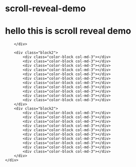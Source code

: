# scroll-reveal-demo


<div class="col-md-12 col-xs-12">
		<div class=" block ">
			<h1 class="jumbotron">hello this is scroll reveal demo</h1>
			<div class="color-block col-md-3"></div>
			<div class="color-block col-md-3"></div>
			<div class="color-block col-md-3"></div>
			<div class="color-block col-md-3"></div>
			<div class="color-block col-md-3"></div>
			<div class="color-block col-md-3"></div>	
			<div class="color-block col-md-3"></div>
			<div class="color-block col-md-3"></div>

		</div>

		<div class="block2">
			<div class="color-block col-md-3"></div>
			<div class="color-block col-md-3"></div>
			<div class="color-block col-md-3"></div>
			<div class="color-block col-md-3"></div>
			<div class="color-block col-md-3"></div>
			<div class="color-block col-md-3"></div>
			<div class="color-block col-md-3"></div>
			<div class="color-block col-md-3"></div>
			<div class="color-block col-md-3"></div>
			<div class="color-block col-md-3"></div>
			<div class="color-block col-md-3"></div>
		</div>
		<div class="block2">
			<div class="color-block col-md-3"></div>
			<div class="color-block col-md-3"></div>
			<div class="color-block col-md-3"></div>
			<div class="color-block col-md-3"></div>
			<div class="color-block col-md-3"></div>
			<div class="color-block col-md-3"></div>
			<div class="color-block col-md-3"></div>
			<div class="color-block col-md-3"></div>
			<div class="color-block col-md-3"></div>
			<div class="color-block col-md-3"></div>
		</div>
	</div>
  
  <script>
	window.sr = ScrollReveal();
	sr.reveal('.jumbotron',{reset:true});
	sr.reveal('.color-block',{duration : 1500,rotate: {x: 65,y:90} , reset:true});
  
  </script>
